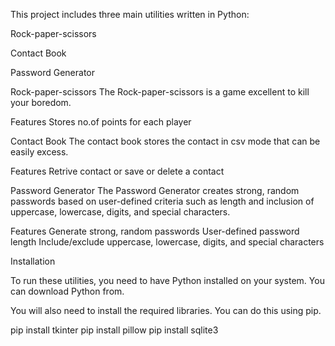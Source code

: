 This project includes three main utilities written in Python:

Rock-paper-scissors

Contact Book

Password Generator

Rock-paper-scissors
The Rock-paper-scissors is a game excellent to kill your boredom.

Features
Stores no.of points for each player


Contact Book
The contact book stores the contact in csv mode that can be easily excess.

Features
Retrive contact or save or delete a contact



Password Generator
The Password Generator creates strong, random passwords based on user-defined criteria such as length and inclusion of uppercase, lowercase, digits, and special characters.

Features
Generate strong, random passwords
User-defined password length
Include/exclude uppercase, lowercase, digits, and special characters


 
Installation

To run these utilities, you need to have Python installed on your system. You can download Python from.

You will also need to install the required libraries. You can do this using pip.

pip install tkinter
pip install pillow
pip install sqlite3
